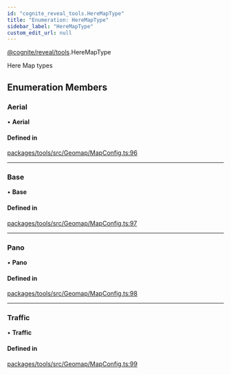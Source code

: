 ```yaml
---
id: "cognite_reveal_tools.HereMapType"
title: "Enumeration: HereMapType"
sidebar_label: "HereMapType"
custom_edit_url: null
---
```


[@cognite/reveal/tools](../modules/cognite_reveal_tools.md).HereMapType

Here Map types

## Enumeration Members

### Aerial

• **Aerial**

#### Defined in

[packages/tools/src/Geomap/MapConfig.ts:96](https://github.com/cognitedata/reveal/blob/716e7443e/viewer/packages/tools/src/Geomap/MapConfig.ts#L96)

___

### Base

• **Base**

#### Defined in

[packages/tools/src/Geomap/MapConfig.ts:97](https://github.com/cognitedata/reveal/blob/716e7443e/viewer/packages/tools/src/Geomap/MapConfig.ts#L97)

___

### Pano

• **Pano**

#### Defined in

[packages/tools/src/Geomap/MapConfig.ts:98](https://github.com/cognitedata/reveal/blob/716e7443e/viewer/packages/tools/src/Geomap/MapConfig.ts#L98)

___

### Traffic

• **Traffic**

#### Defined in

[packages/tools/src/Geomap/MapConfig.ts:99](https://github.com/cognitedata/reveal/blob/716e7443e/viewer/packages/tools/src/Geomap/MapConfig.ts#L99)
